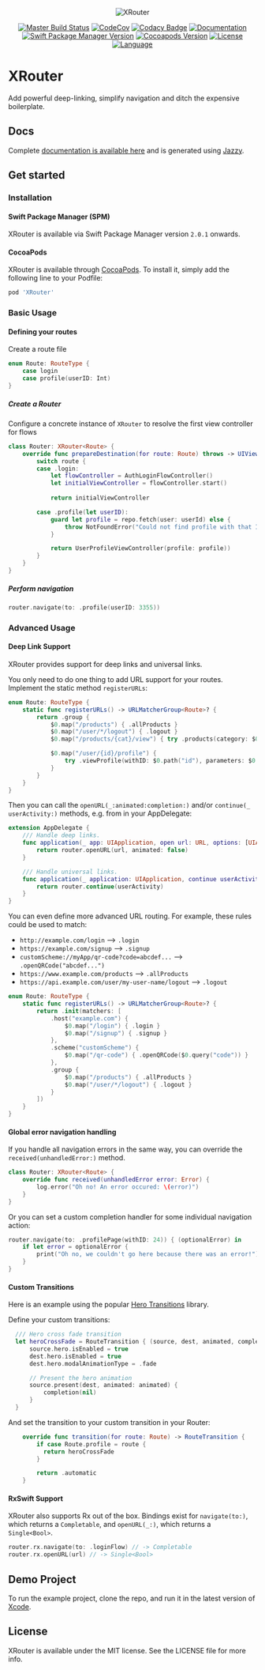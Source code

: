 <p align="center">
<img src="https://raw.githubusercontent.com/hubrioau/XRouter/master/XRouter.png" alt="XRouter" width="400" style="max-width:400px;width:auto;height:auto;"/>
</p>

<p align="center">
<a href="https://travis-ci.org/hubrioAU/XRouter"><img src="https://travis-ci.org/hubrioAU/XRouter.svg?branch=master" alt="Master Build Status" /></a>
<a href="https://codecov.io/gh/hubrioau/XRouter"><img src="https://codecov.io/gh/hubrioAU/XRouter/branch/master/graph/badge.svg" alt="CodeCov" /></a>
<a href="https://app.codacy.com/app/hubrioAU/XRouter?utm_source=github.com&amp;utm_medium=referral&amp;utm_content=hubrioAU/XRouter&amp;utm_campaign=Badge_Grade_Dashboard"><img src="https://api.codacy.com/project/badge/Grade/d0ef88b70fc843adb2944ce0d956269d" alt="Codacy Badge" /></a>
<a href="https://hubrioau.github.io/XRouter"><img src="https://img.shields.io/badge/📒%20docs-100%25-success.svg" alt="Documentation" /></a>
<br/>
<a href="https://swift.org"><img src="https://img.shields.io/badge/swift%20package-v2.0.1-FF3527.svg" alt="Swift Package Manager Version" /></a>
<a href="https://cocoapods.org/pods/XRouter"><img src="https://img.shields.io/cocoapods/v/XRouter.svg?style=flat" alt="Cocoapods Version" /></a>
<a href="https://cocoapods.org/pods/XRouter"><img src="https://img.shields.io/cocoapods/l/XRouter.svg?style=flat" alt="License" /></a>
<a href="https://swift.org"><img src="https://img.shields.io/badge/RxSwift-✔-blueviolet.svg" alt="Language" /></a>
</p>

# XRouter

Add powerful deep-linking, simplify navigation and ditch the expensive boilerplate.

## Docs

Complete [documentation is available here](https://hubrioau.github.io/XRouter/) and is generated using [Jazzy](https://github.com/realm/jazzy).

## Get started

### Installation

#### Swift Package Manager (SPM)

XRouter is available via Swift Package Manager version `2.0.1` onwards.

#### CocoaPods

XRouter is available through [CocoaPods](https://cocoapods.org). To install
it, simply add the following line to your Podfile:

```ruby
pod 'XRouter'
```

### Basic Usage

#### Defining your routes
Create a route file
```swift
enum Route: RouteType {
    case login
    case profile(userID: Int)
}
```

##### Create a Router
Configure a concrete instance of `XRouter` to resolve the first view controller for flows 

```swift
class Router: XRouter<Route> {
    override func prepareDestination(for route: Route) throws -> UIViewController {
        switch route {
        case .login:
            let flowController = AuthLoginFlowController()
            let initialViewController = flowController.start()
            
            return initialViewController

        case .profile(let userID):
            guard let profile = repo.fetch(user: userId) else {
                throw NotFoundError("Could not find profile with that ID.")
            }

            return UserProfileViewController(profile: profile))
        }
    }
}
```

##### Perform navigation
```swift
router.navigate(to: .profile(userID: 3355))
```

### Advanced Usage

#### Deep Link Support

XRouter provides support for deep links and universal links.

You only need to do one thing to add URL support for your routes.
Implement the static method `registerURLs`:
```swift
enum Route: RouteType {
    static func registerURLs() -> URLMatcherGroup<Route>? {
        return .group {
            $0.map("/products") { .allProducts }
            $0.map("/user/*/logout") { .logout }
            $0.map("/products/{cat}/view") { try .products(category: $0.path("cat")) }

            $0.map("/user/{id}/profile") {
                try .viewProfile(withID: $0.path("id"), parameters: $0.query)
            }
        }
    }
}
```

Then you can call the `openURL(_:animated:completion:)` and/or `continue(_ userActivity:)` methods, e.g. from in your AppDelegate:
```swift
extension AppDelegate {
    /// Handle deep links.
    func application(_ app: UIApplication, open url: URL, options: [UIApplication.OpenURLOptionsKey: Any] = [:]) -> Bool {
        return router.openURL(url, animated: false)
    }

    /// Handle universal links.
    func application(_ application: UIApplication, continue userActivity: NSUserActivity, restorationHandler: @escaping ([UIUserActivityRestoring]?) -> Void) -> Bool {
        return router.continue(userActivity)
    }
}
```

You can even define more advanced URL routing. For example, these rules could be used to match:

* `http://example.com/login` --> `.login`
* `https://example.com/signup` --> `.signup`
* `customScheme://myApp/qr-code?code=abcdef...` --> `.openQRCode("abcdef...")`
* `https://www.example.com/products` --> `.allProducts`
* `https://api.example.com/user/my-user-name/logout` --> `.logout`

```swift
enum Route: RouteType {
    static func registerURLs() -> URLMatcherGroup<Route>? {
        return .init(matchers: [
            .host("example.com") {
                $0.map("/login") { .login }
                $0.map("/signup") { .signup }
            },
            .scheme("customScheme") {
                $0.map("/qr-code") { .openQRCode($0.query("code")) }
            },
            .group {
                $0.map("/products") { .allProducts }
                $0.map("/user/*/logout") { .logout }
            }
        ])
    }
}
```

#### Global error navigation handling

If you handle all navigation errors in the same way, you can override the `received(unhandledError:)` method.

```swift
class Router: XRouter<Route> {
    override func received(unhandledError error: Error) {
        log.error("Oh no! An error occured: \(error)")
    }
}
```

Or you can set a custom completion handler for some individual navigation action:

```swift
router.navigate(to: .profilePage(withID: 24)) { (optionalError) in
    if let error = optionalError {
        print("Oh no, we couldn't go here because there was an error!")
    }
}
```

#### Custom Transitions
Here is an example using the popular [Hero Transitions](https://github.com/HeroTransitions/Hero) library.

Define your custom transitions:
```swift
  /// Hero cross fade transition
  let heroCrossFade = RouteTransition { (source, dest, animated, completion) in
      source.hero.isEnabled = true
      dest.hero.isEnabled = true
      dest.hero.modalAnimationType = .fade

      // Present the hero animation
      source.present(dest, animated: animated) {
          completion(nil)
      }
  }
```

And set the transition to your custom transition in your Router:
```swift
    override func transition(for route: Route) -> RouteTransition {
        if case Route.profile = route {
          return heroCrossFade
        }

        return .automatic
    }
```

#### RxSwift Support
XRouter also supports Rx out of the box. Bindings exist for `navigate(to:)`, which returns a `Completable`, and `openURL(_:)`, which returns a `Single<Bool>`.
```swift
router.rx.navigate(to: .loginFlow) // -> Completable
router.rx.openURL(url) // -> Single<Bool>
```

## Demo Project

To run the example project, clone the repo, and run it in the latest version of [Xcode](https://developer.apple.com/xcode/).

## License

XRouter is available under the MIT license. See the LICENSE file for more info.
